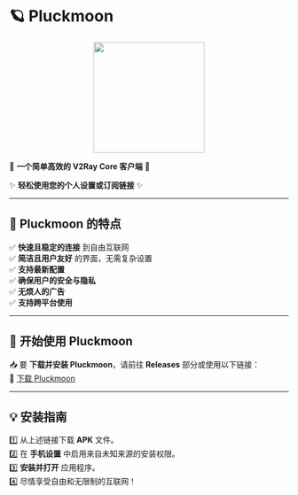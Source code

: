 
# 🪐 **Pluckmoon**

<div align="center">
  <a href="#">  
    <img src="https://github.com/user-attachments/assets/f03afd6f-630b-4fa8-af58-42c7fc6feda2" width="200" height="200">  
  </a>  
</div>

🚀 **一个简单高效的 V2Ray Core 客户端** 🚀

✨ **轻松使用您的个人设置或订阅链接** ✨

---

## 🌟 **Pluckmoon 的特点**  
✅ **快速且稳定的连接** 到自由互联网  
✅ **简洁且用户友好** 的界面，无需复杂设置  
✅ **支持最新配置**  
✅ **确保用户的安全与隐私**  
✅ **无烦人的广告**  
✅ **支持跨平台使用**  

---

## 🎯 **开始使用 Pluckmoon**

📥 要 **下载并安装 Pluckmoon**，请前往 **Releases** 部分或使用以下链接：  
🔗 [下载 Pluckmoon](https://github.com/plukhmon/Plukhmon/releases/latest)

---

## 💡 **安装指南**

1️⃣ 从上述链接下载 **APK** 文件。  
2️⃣ 在 **手机设置** 中启用来自未知来源的安装权限。  
3️⃣ **安装并打开** 应用程序。  
4️⃣ 尽情享受自由和无限制的互联网！  
